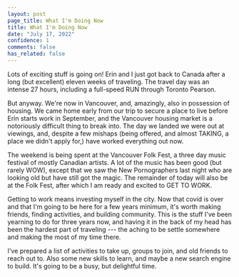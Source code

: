 ```yaml
---
layout: post
page_title: What I'm Doing Now
title: What I'm Doing Now
date: "July 17, 2022"
confidence: 1
comments: false
has_related: false
---
```


Lots of exciting stuff is going on! Erin and I just got back to Canada after a
long (but excellent) eleven weeks of traveling. The travel day was an intense 27
hours, including a full-speed RUN through Toronto Pearson.

But anyway. We're now in Vancouver, and, amazingly, also in possession of
housing. We came home early from our trip to secure a place to live before Erin
starts work in September, and the Vancouver housing market is a notoriously
difficult thing to break into. The day we landed we were out at viewings, and,
despite a few mishaps (being offered, and almost TAKING, a place we didn't apply
for,) have worked everything out now.

The weekend is being spent at the Vancouver Folk Fest, a three day music
festival of mostly Canadian artists. A lot of the music has been good (but
rarely WOW), except that we saw the New Pornographers last night who are looking
old but have still got the magic. The remainder of today will also be at the
Folk Fest, after which I am ready and excited to GET TO WORK.

Getting to work means investing myself in the city. Now that covid is over and
that I'm going to be here for a few years minimum, it's worth making friends,
finding activities, and building community. This is the stuff I've been yearning
to do for three years now, and having it in the back of my head has been the
hardest part of traveling --- the aching to be settle somewhere and making the
most of my time there.

I've prepared a list of activities to take up, groups to join, and old friends
to reach out to. Also some new skills to learn, and maybe a new search engine to
build. It's going to be a busy, but delightful time.

